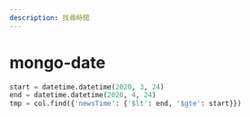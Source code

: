 ```yaml
---
description: 找尋時間
---
```


# mongo-date

```python
start = datetime.datetime(2020, 3, 24)
end = datetime.datetime(2020, 4, 24)
tmp = col.find({'newsTime': {'$lt': end, '$gte': start}})
```



